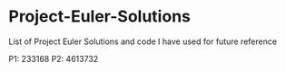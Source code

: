 # Project-Euler-Solutions
List of Project Euler Solutions and code I have used for future reference

P1: 233168
P2: 4613732
